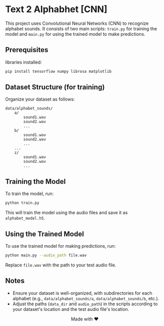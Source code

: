 # Text 2 Alphabhet [CNN]

This project uses Convolutional Neural Networks (CNN) to recognize alphabet sounds. It consists of two main scripts: `train.py` for training the model and `main.py` for using the trained model to make predictions.

## Prerequisites

libraries installed:
```bash
pip install tensorflow numpy librosa matplotlib
```

## Dataset Structure (for training)

Organize your dataset as follows:
```
data/alphabet_sounds/
    a/
        sound1.wav
        sound2.wav
        ...
    b/
        sound1.wav
        sound2.wav
        ...
    ...
    z/
        sound1.wav
        sound2.wav
        ...
```

## Training the Model

To train the model, run:
```bash
python train.py
```


This will train the model using the audio files and save it as `alphabet_model.h5`.

## Using the Trained Model

To use the trained model for making predictions, run:
```bash
python main.py --audio_path file.wav
```
Replace `file.wav` with the path to your test audio file.

## Notes

- Ensure your dataset is well-organized, with subdirectories for each alphabet (e.g., `data/alphabet_sounds/a`, `data/alphabet_sounds/b`, etc.).
- Adjust the paths (`data_dir` and `audio_path`) in the scripts according to your dataset's location and the test audio file's location.

<center>Made with ❤️</center>
